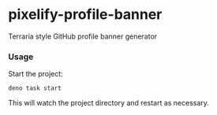 # pixelify-profile-banner

Terraria style GitHub profile banner generator

### Usage

Start the project:

```
deno task start
```

This will watch the project directory and restart as necessary.
